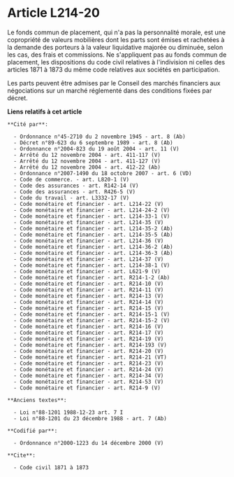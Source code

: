 # Article L214-20

Le fonds commun de placement, qui n'a pas la personnalité morale, est une copropriété de valeurs mobilières dont les parts
sont émises et rachetées à la demande des porteurs à la valeur liquidative majorée ou diminuée, selon les cas, des frais et
commissions. Ne s'appliquent pas au fonds commun de placement, les dispositions du code civil relatives à l'indivision ni
celles des articles 1871 à 1873 du même code relatives aux sociétés en participation.

Les parts peuvent être admises par le Conseil des marchés financiers aux négociations sur un marché réglementé dans des
conditions fixées par décret.

**Liens relatifs à cet article**

	**Cité par**:

	  - Ordonnance n°45-2710 du 2 novembre 1945 - art. 8 (Ab)
	  - Décret n°89-623 du 6 septembre 1989 - art. 8 (Ab)
	  - Ordonnance n°2004-823 du 19 août 2004 - art. 11 (V)
	  - Arrêté du 12 novembre 2004 - art. 411-117 (V)
	  - Arrêté du 12 novembre 2004 - art. 411-127 (V)
	  - Arrêté du 12 novembre 2004 - art. 412-22 (Ab)
	  - Ordonnance n°2007-1490 du 18 octobre 2007 - art. 6 (VD)
	  - Code de commerce. - art. L820-1 (V)
	  - Code des assurances - art. R142-14 (V)
	  - Code des assurances - art. R426-5 (V)
	  - Code du travail - art. L3332-17 (V)
	  - Code monétaire et financier - art. L214-22 (V)
	  - Code monétaire et financier - art. L214-24-2 (V)
	  - Code monétaire et financier - art. L214-33-1 (V)
	  - Code monétaire et financier - art. L214-35 (V)
	  - Code monétaire et financier - art. L214-35-2 (Ab)
	  - Code monétaire et financier - art. L214-35-5 (Ab)
	  - Code monétaire et financier - art. L214-36 (V)
	  - Code monétaire et financier - art. L214-36-2 (Ab)
	  - Code monétaire et financier - art. L214-36-3 (Ab)
	  - Code monétaire et financier - art. L214-37 (V)
	  - Code monétaire et financier - art. L214-38-1 (V)
	  - Code monétaire et financier - art. L621-9 (V)
	  - Code monétaire et financier - art. R214-1-2 (Ab)
	  - Code monétaire et financier - art. R214-10 (V)
	  - Code monétaire et financier - art. R214-11 (V)
	  - Code monétaire et financier - art. R214-13 (V)
	  - Code monétaire et financier - art. R214-14 (V)
	  - Code monétaire et financier - art. R214-15 (V)
	  - Code monétaire et financier - art. R214-15-1 (V)
	  - Code monétaire et financier - art. R214-15-2 (V)
	  - Code monétaire et financier - art. R214-16 (V)
	  - Code monétaire et financier - art. R214-17 (V)
	  - Code monétaire et financier - art. R214-19 (V)
	  - Code monétaire et financier - art. R214-193 (V)
	  - Code monétaire et financier - art. R214-20 (V)
	  - Code monétaire et financier - art. R214-21 (VT)
	  - Code monétaire et financier - art. R214-23 (V)
	  - Code monétaire et financier - art. R214-24 (V)
	  - Code monétaire et financier - art. R214-34 (V)
	  - Code monétaire et financier - art. R214-53 (V)
	  - Code monétaire et financier - art. R214-9 (V)

	**Anciens textes**:

	  - Loi n°88-1201 1988-12-23 art. 7 I
	  - Loi n°88-1201 du 23 décembre 1988 - art. 7 (Ab)

	**Codifié par**:

	  - Ordonnance n°2000-1223 du 14 décembre 2000 (V)

	**Cite**:

	  - Code civil 1871 à 1873
